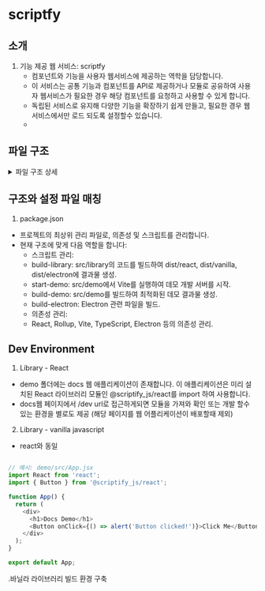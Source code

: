 # scriptfy


## 소개

1. 기능 제공 웹 서비스: scriptfy
    - 컴포넌트와 기능을 사용자 웹서비스에 제공하는 역학을 담당합니다.
    - 이 서비스는 공통 기능과 컴포넌트를  API로 제공하거나 모듈로 공유하여 사용자 웹서비스가 필요한 경우 해당 컴포넌트를 요청하고 사용할 수 있게 합니다.
    - 독립된 서비스로 유지해 다양한 기능을 확장하기 쉽게 만들고, 필요한 경우 웹 서비스에서만 로드 되도록 설정할수 있습니다.
    - 
## 파일 구조 

<details>
  <summary>파일 구조 상세</summary>


```javascript

my-ui-library/
├── package.json
├── tsconfig.json
├── rollup.config.js        # 라이브러리 빌드 (React/Vanilla/Electron)
├── vite.config.ts          # 데모(프론트엔드), Electron Renderer용 설정
├── README.md
├── .gitignore
├── dist                     # 빌드 결과물
│   ├── react/
│   │   ├── my-ui-library.react.esm.js
│   │   ├── my-ui-library.react.cjs.js
│   │   └── my-ui-library.react.d.ts
│   ├── vanilla/
│   │   ├── my-ui-library.vanilla.umd.js
│   │   ├── my-ui-library.vanilla.esm.js
│   │   └── my-ui-library.vanilla.min.js
│   ├── electron/
│   │   ├── my-ui-library.electron.cjs.js
│   │   └── preload.js
│   ├── styles/
│   │   └── my-ui-library.css
│   └── index.js
│
└── src
    ├── library                  # 라이브러리 소스 코드
    │   ├── components
    │   │   ├── react            # React 컴포넌트 (예: Button, Input)
    │   │   │   ├── Button.tsx
    │   │   │   ├── Input.tsx
    │   │   │   ├── Button.module.scss
    │   │   │   └── index.ts
    │   │   ├── vanilla          # Vanilla JS 컴포넌트 (예: Button.js, Input.js)
    │   │   │   ├── Button.js
    │   │   │   ├── Input.js
    │   │   │   ├── Button.scss
    │   │   │   └── index.js
    │   │   └── electron         # Electron 전용 컴포넌트 (예: FileManager.tsx)
    │   │       ├── FileManager.tsx
    │   │       ├── IPCButton.tsx
    │   │       └── index.ts
    │   ├── styles
    │   │   ├── global.scss
    │   │   ├── theme.scss
    │   │   └── mixins.scss
    │   └── index.ts             # 라이브러리 엔트리 포인트(react/vanilla/electron export)
    │
    ├── demo                     # 데모 (프론트엔드+백엔드)
    │   ├── public
    │   │   └── vite.svg
    │   ├── src                  # 프론트엔드(브라우저)용 React 코드
    │   │   ├── assets
    │   │   │   └── react.svg
    │   │   ├── App.css
    │   │   ├── App.tsx          # 프론트엔드 메인 컴포넌트
    │   │   ├── index.css
    │   │   ├── index.tsx        # 브라우저 엔트리포인트(ReactDOM)
    │   │   └── vite-env.d.ts
    │   ├── server               # 백엔드(Node.js)용 코드
    │   │   ├── index.ts         # Node.js 서버 진입점 (예: Express 서버)
    │   │   ├── routes
    │   │   │   └── exampleRoute.ts
    │   │   └── controllers
    │   │       └── exampleController.ts
    │   ├── .gitignore
    │   ├── README.md
    │   ├── eslint.config.js
    │   ├── index.html           # Vite가 사용하는 HTML 템플릿
    │   ├── tsconfig.app.json    # 브라우저(프론트엔드)용 TS 설정
    │   ├── tsconfig.json        # demo용 공통 TS 설정(extends)
    │   └── tsconfig.node.json   # Node.js(백엔드)용 TS 설정
    │
    ├── electron                 # Electron 관련 코드
    │   ├── main.js              # Electron 메인 프로세스
    │   ├── preload.js           # Preload 스크립트
    │   ├── ipc-handlers.js      # IPC 핸들러
    │   └── config.js            # Electron 설정
    │
    └── index.ts                 # 필요시 빌드/진입 설정



```
</details>



## 구조와 설정 파일 매칭

1. package.json
- 프로젝트의 최상위 관리 파일로, 의존성 및 스크립트를 관리합니다.
- 현재 구조에 맞게 다음 역할을 합니다:
  - 스크립트 관리:
  - build-library: src/library의 코드를 빌드하여 dist/react, dist/vanilla, dist/electron에 결과물 생성.
  - start-demo: src/demo에서 Vite를 실행하여 데모 개발 서버를 시작.
  - build-demo: src/demo를 빌드하여 최적화된 데모 결과물 생성.
  - build-electron: Electron 관련 파일을 빌드.
  - 의존성 관리:
  - React, Rollup, Vite, TypeScript, Electron 등의 의존성 관리.







## Dev Environment 

1. Library - React 
- demo 폴더에는 docs 웹 애플리케이션이 존재합니다. 이 애플리케이션은 미리 설치된 React 라이브러리 모듈인 @scriptify_js/react를 import 하여 사용합니다.
- docs웹 페이지에서 /dev url로 접근하게되면 모듈을 가져와 확인 또는 개발 할수 있는 환경을 별로도 제공 (해당 페이지를 웹 어플리케이션이 배포할때 제외)
2. Library - vanilla javascript
- react와 동일

```javascript

// 예시: demo/src/App.jsx
import React from 'react';
import { Button } from '@scriptify_js/react';

function App() {
  return (
    <div>
      <h1>Docs Demo</h1>
      <Button onClick={() => alert('Button clicked!')}>Click Me</Button>
    </div>
  );
}

export default App;
```






.바닐라 라이브러리 빌드 환경 구축



